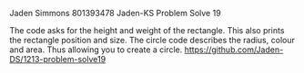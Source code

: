 Jaden Simmons
801393478
Jaden-KS
Problem Solve 19

The code asks for the height and weight of the rectangle. This also prints the rectangle position and size.
The circle code describes the radius, colour and area. Thus allowing you to create a circle.
https://github.com/Jaden-DS/1213-problem-solve19 
